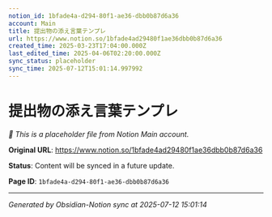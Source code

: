 ```yaml
---
notion_id: 1bfade4a-d294-80f1-ae36-dbb0b87d6a36
account: Main
title: 提出物の添え言葉テンプレ
url: https://www.notion.so/1bfade4ad29480f1ae36dbb0b87d6a36
created_time: 2025-03-23T17:04:00.000Z
last_edited_time: 2025-04-06T02:20:00.000Z
sync_status: placeholder
sync_time: 2025-07-12T15:01:14.997992
---
```


# 提出物の添え言葉テンプレ

*🔄 This is a placeholder file from Notion Main account.*

**Original URL**: https://www.notion.so/1bfade4ad29480f1ae36dbb0b87d6a36

**Status**: Content will be synced in a future update.

**Page ID**: `1bfade4a-d294-80f1-ae36-dbb0b87d6a36`

---

*Generated by Obsidian-Notion sync at 2025-07-12 15:01:14*
